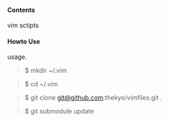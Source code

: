 #### Contents
vim sctipts

#### Howto Use
usage.

> $ mkdir ~/.vim

> $ cd ~/.vim

> $ git clone git@github.com:thekyo/vimfiles.git .

> $ git submodule update
